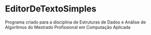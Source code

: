 # EditorDeTextoSimples
Programa criado para a disciplina de Estruturas de Dados e Análise de Algoritmos do Mestrado Profissional em Computação Aplicada
